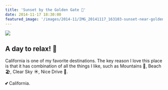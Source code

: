 ```yaml
---
title: 'Sunset by the Golden Gate 🌉'
date: 2014-11-17 18:30:00
featured_image: '/images/2014-11/IMG_20141117_163103-sunset-near-golden-gate-bridge-1600x1000.jpg'
---
```


![](/images/2014-11/IMG_20141117_163103-sunset-near-golden-gate-bridge-1600x1000.jpg)

## A day to relax! 🍹
California is one of my favorite destinations. The key reason I love this place is that it has combination of all the
things I like, such as Mountains 🗻, Beach 🏖, Clear Sky ☀️, Nice Drive 🚗. 


💕 California.
